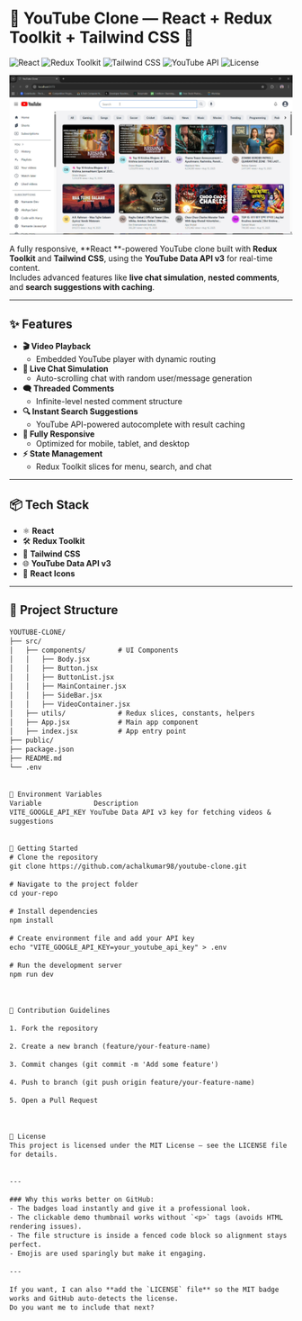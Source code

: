 # 🎥 YouTube Clone — React + Redux Toolkit + Tailwind CSS 🚀

![React](https://img.shields.io/badge/React-blue)
![Redux Toolkit](https://img.shields.io/badge/Redux%20Toolkit-RTK-purple)
![Tailwind CSS](https://img.shields.io/badge/Styling-Tailwind%20CSS-teal)
![YouTube API](https://img.shields.io/badge/API-YouTube%20Data%20API%20v3-red)
![License](https://img.shields.io/badge/License-MIT-green)

[![Watch the demo](assets/demo-thumbnil.png)](https://drive.google.com/file/d/16toRiga47LpVGagjHQP2Ooo7cqTCSzdj/view?usp=sharing)

A fully responsive, **React **-powered YouTube clone built with **Redux Toolkit** and **Tailwind CSS**, using the **YouTube Data API v3** for real-time content.  
Includes advanced features like **live chat simulation**, **nested comments**, and **search suggestions with caching**.

---

## ✨ Features

- **🎬 Video Playback**
  - Embedded YouTube player with dynamic routing
- **💬 Live Chat Simulation**
  - Auto-scrolling chat with random user/message generation
- **🗨 Threaded Comments**
  - Infinite-level nested comment structure
- **🔍 Instant Search Suggestions**
  - YouTube API-powered autocomplete with result caching
- **📱 Fully Responsive**
  - Optimized for mobile, tablet, and desktop
- **⚡ State Management**
  - Redux Toolkit slices for menu, search, and chat

---

## 📦 Tech Stack

- ⚛️ **React**
- 🛠 **Redux Toolkit**
- 🎨 **Tailwind CSS**
- 🌐 **YouTube Data API v3**
- 🔧 **React Icons**

---

## 📂 Project Structure

```plaintext
YOUTUBE-CLONE/
├── src/
│   ├── components/        # UI Components
│   │   ├── Body.jsx
│   │   ├── Button.jsx
│   │   ├── ButtonList.jsx
│   │   ├── MainContainer.jsx
│   │   ├── SideBar.jsx
│   │   ├── VideoContainer.jsx
│   ├── utils/             # Redux slices, constants, helpers
│   ├── App.jsx            # Main app component
│   ├── index.jsx          # App entry point
├── public/
├── package.json
├── README.md
└── .env


🔑 Environment Variables
Variable	         Description
VITE_GOOGLE_API_KEY	YouTube Data API v3 key for fetching videos & suggestions


🚀 Getting Started
# Clone the repository
git clone https://github.com/achalkumar98/youtube-clone.git

# Navigate to the project folder
cd your-repo

# Install dependencies
npm install

# Create environment file and add your API key
echo "VITE_GOOGLE_API_KEY=your_youtube_api_key" > .env

# Run the development server
npm run dev



🤝 Contribution Guidelines

1. Fork the repository

2. Create a new branch (feature/your-feature-name)

3. Commit changes (git commit -m 'Add some feature')

4. Push to branch (git push origin feature/your-feature-name)

5. Open a Pull Request



📜 License
This project is licensed under the MIT License – see the LICENSE file for details.


---

### Why this works better on GitHub:
- The badges load instantly and give it a professional look.
- The clickable demo thumbnail works without `<p>` tags (avoids HTML rendering issues).
- The file structure is inside a fenced code block so alignment stays perfect.
- Emojis are used sparingly but make it engaging.

---

If you want, I can also **add the `LICENSE` file** so the MIT badge works and GitHub auto-detects the license.  
Do you want me to include that next?
